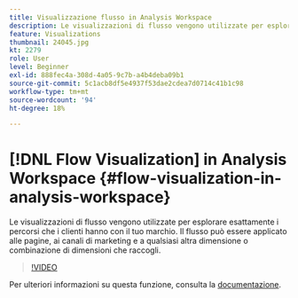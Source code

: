 ```yaml
---
title: Visualizzazione flusso in Analysis Workspace
description: Le visualizzazioni di flusso vengono utilizzate per esplorare esattamente i percorsi che i clienti hanno con il tuo marchio. Il flusso può essere applicato alle pagine, ai canali di marketing e a qualsiasi altra dimensione o combinazione di dimensioni che raccogli.
feature: Visualizations
thumbnail: 24045.jpg
kt: 2279
role: User
level: Beginner
exl-id: 888fec4a-308d-4a05-9c7b-a4b4deba09b1
source-git-commit: 5c1acb8df5e4937f53dae2cdea7d0714c41b1c98
workflow-type: tm+mt
source-wordcount: '94'
ht-degree: 18%

---
```


# [!DNL Flow Visualization] in Analysis Workspace {#flow-visualization-in-analysis-workspace}

Le visualizzazioni di flusso vengono utilizzate per esplorare esattamente i percorsi che i clienti hanno con il tuo marchio. Il flusso può essere applicato alle pagine, ai canali di marketing e a qualsiasi altra dimensione o combinazione di dimensioni che raccogli.

>[!VIDEO](https://video.tv.adobe.com/v/24045/?quality=12&learn=on)

Per ulteriori informazioni su questa funzione, consulta la [documentazione](https://experienceleague.adobe.com/docs/analytics/analyze/analysis-workspace/visualizations/flow/flow.html?lang=en).
